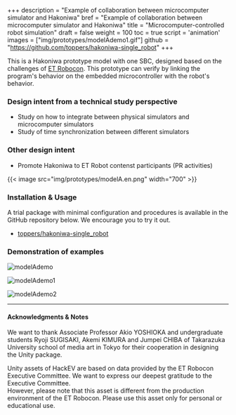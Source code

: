 +++
description = "Example of collaboration between microcomputer simulator and Hakoniwa"
bref = "Example of collaboration between microcomputer simulator and Hakoniwa"
title = "Microcomputer-controlled robot simulation"
draft = false
weight = 100
toc = true
script = 'animation'
images = ["img/prototypes/modelAdemo1.gif"]
github =  "https://github.com/toppers/hakoniwa-single_robot"
+++

This is a Hakoniwa prototype model with one SBC, designed based on the challenges of [ET Robocon](https://www.etrobo.jp/).
This prototype can verify by linking the program's behavior on the embedded microcontroller with the robot's behavior.

### Design intent from a technical study perspective

- Study on how to integrate between physical simulators and microcomputer simulators
- Study of time synchronization between different simulators

### Other design intent

- Promote Hakoniwa to ET Robot contenst participants (PR activities)

{{< image src="img/prototypes/modelA.en.png" width="700" >}}

###  Installation & Usage

A trial package with minimal configuration and procedures is available in the GitHub repository below.
We encourage you to try it out.

- [toppers/hakoniwa-single_robot](https://github.com/toppers/hakoniwa-single_robot)

### Demonstration of examples

![modelAdemo](/hakoniwa/img/prototypes/modelAdemo.gif)

![modelAdemo1](/hakoniwa/img/prototypes/modelAdemo1.gif)

![modelAdemo2](/hakoniwa/img/prototypes/modelAdemo2.gif)

---

#### Acknowledgments & Notes

We want to thank Associate Professor Akio YOSHIOKA and undergraduate students Ryoji SUGISAKI, Akemi KIMURA and Jumpei CHIBA of Takarazuka University school of media art in Tokyo for their cooperation in designing the Unity package.

Unity assets of HackEV are based on data provided by the ET Robocon Executive Committee. 
We want to express our deepest gratitude to the Executive Committee.  
However, please note that this asset is different from the production environment of the ET Robocon. 
Please use this asset only for personal or educational use.